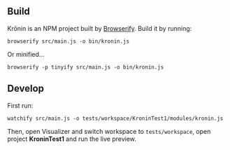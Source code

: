 ## Build

Krōnin is an NPM project built by [Browserify](http://browserify.org/). Build it
by running:

```
browserify src/main.js -o bin/kronin.js
```

Or minified...

```
browserify -p tinyify src/main.js -o bin/kronin.js
```

## Develop

First run:

```
watchify src/main.js -o tests/workspace/KroninTest1/modules/kronin.js
```

Then, open Visualizer and switch workspace to `tests/workspace`, open project **KroninTest1** and run the live preview.
